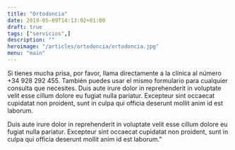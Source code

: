 ```yaml
---
title: "Ortodoncia"
date: 2019-05-09T14:13:02+01:00
draft: true
tags: ["servicios",]
description: ""
heroimage: "/articles/ortodoncia/ortodoncia.jpg"
menu: "main"
---
```


Si tienes mucha prisa, por favor, llama directamente a la clínica al número +34 928 292 455. También puedes usar el mismo formulario para cualquier consulta que necesites.  Duis aute irure dolor in reprehenderit in voluptate velit esse cillum dolore eu fugiat nulla pariatur. Excepteur sint occaecat cupidatat non proident, sunt in culpa qui officia deserunt mollit anim id est laborum.

 Duis aute irure dolor in reprehenderit in voluptate velit esse cillum dolore eu fugiat nulla pariatur. Excepteur sint occaecat cupidatat non proident, sunt in culpa qui officia deserunt mollit anim id est laborum."